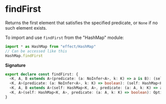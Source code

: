 # findFirst

Returns the first element that satisfies the specified
predicate, or `None` if no such element exists.

To import and use `findFirst` from the "HashMap" module:

```ts
import * as HashMap from "effect/HashMap"
// Can be accessed like this
HashMap.findFirst
```

**Signature**

```ts
export declare const findFirst: {
  <K, A, B extends A>(predicate: (a: NoInfer<A>, k: K) => a is B): (self: HashMap<K, A>) => Option<[K, B]>
  <K, A>(predicate: (a: NoInfer<A>, k: K) => boolean): (self: HashMap<K, A>) => Option<[K, A]>
  <K, A, B extends A>(self: HashMap<K, A>, predicate: (a: A, k: K) => a is B): Option<[K, B]>
  <K, A>(self: HashMap<K, A>, predicate: (a: A, k: K) => boolean): Option<[K, A]>
}
```
